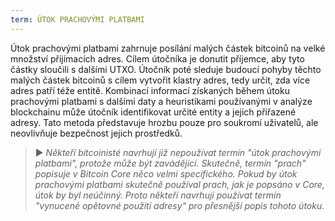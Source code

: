 ```yaml
---
term: ÚTOK PRACHOVÝMI PLATBAMI
---
```


Útok prachovými platbami zahrnuje posílání malých částek bitcoinů na velké množství přijímacích adres. Cílem útočníka je donutit příjemce, aby tyto částky sloučili s dalšími UTXO. Útočník poté sleduje budoucí pohyby těchto malých částek bitcoinů s cílem vytvořit klastry adres, tedy určit, zda více adres patří téže entitě. Kombinací informací získaných během útoku prachovými platbami s dalšími daty a heuristikami používanými v analýze blockchainu může útočník identifikovat určité entity a jejich přiřazené adresy. Tato metoda představuje hrozbu pouze pro soukromí uživatelů, ale neovlivňuje bezpečnost jejich prostředků.

> ► *Někteří bitcoinisté navrhují již nepoužívat termín "útok prachovými platbami", protože může být zavádějící. Skutečně, termín "prach" popisuje v Bitcoin Core něco velmi specifického. Pokud by útok prachovými platbami skutečně používal prach, jak je popsáno v Core, útok by byl neúčinný. Proto někteří navrhují používat termín "vynucené opětovné použití adresy" pro přesnější popis tohoto útoku.*